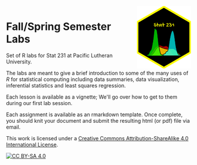 <img src="man/figures/stat231.png" align="right" height="170">

# Fall/Spring Semester Labs
Set of R labs for Stat 231 at Pacific Lutheran University. 

The labs are meant to give a brief introduction to some of the many uses of *R* for statistical computing including data summaries, data visualization, inferential statistics and least squares regression. 

Each lesson is available as a vignette; We'll go over how to get to them during our first lab session. 

Each assignment is available as an rmarkdown template. Once complete, you should knit your document and submit the resulting html (or pdf) file via email. 

This work is licensed under a
[Creative Commons Attribution-ShareAlike 4.0 International License][cc-by-sa].

[![CC BY-SA 4.0][cc-by-sa-image]][cc-by-sa]

[cc-by-sa]: http://creativecommons.org/licenses/by-sa/4.0/
[cc-by-sa-image]: https://licensebuttons.net/l/by-sa/4.0/88x31.png
[cc-by-sa-shield]: https://img.shields.io/badge/License-CC%20BY--SA%204.0-lightgrey.svg
